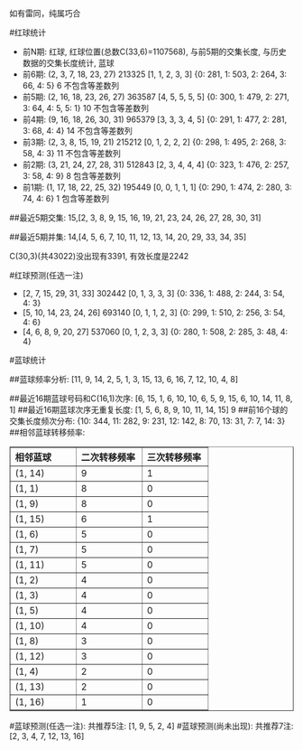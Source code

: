 <!-- 
.. title: 双色球2010146期(2010-12-14)数据分析报告
.. slug: slott-2010146-2010-12-14-report
.. date: 2010-12-15 08:00:00 UTC+08:00
.. tags: Lottery
.. link: 
.. description: 
.. type: text
-->

如有雷同，纯属巧合

<!-- TEASER_END-->

#红球统计

- 前N期: 红球, 红球位置(总数C(33,6)=1107568), 与前5期的交集长度, 与历史数据的交集长度统计, 蓝球
- 前6期: (2, 3, 7, 18, 23, 27) 213325 [1, 1, 2, 3, 3] {0: 281, 1: 503, 2: 264, 3: 66, 4: 5} 6 不包含等差数列
- 前5期: (2, 16, 18, 23, 26, 27) 363587 [4, 5, 5, 5, 5] {0: 300, 1: 479, 2: 271, 3: 64, 4: 5, 5: 1} 10 不包含等差数列
- 前4期: (9, 16, 18, 26, 30, 31) 965379 [3, 3, 3, 4, 5] {0: 291, 1: 477, 2: 281, 3: 68, 4: 4} 14 不包含等差数列
- 前3期: (2, 3, 8, 15, 19, 21) 215212 [0, 1, 2, 2, 2] {0: 298, 1: 495, 2: 268, 3: 58, 4: 3} 11 不包含等差数列
- 前2期: (3, 21, 24, 27, 28, 31) 512843 [2, 3, 4, 4, 4] {0: 323, 1: 476, 2: 257, 3: 58, 4: 9} 8 包含等差数列
- 前1期: (1, 17, 18, 22, 25, 32) 195449 [0, 0, 1, 1, 1] {0: 290, 1: 474, 2: 280, 3: 74, 4: 6} 1 包含等差数列

##最近5期交集:
15,[2, 3, 8, 9, 15, 16, 19, 21, 23, 24, 26, 27, 28, 30, 31]

##最近5期并集:
14,[4, 5, 6, 7, 10, 11, 12, 13, 14, 20, 29, 33, 34, 35]

C(30,3)(共43022)没出现有3391, 
有效长度是2242

#红球预测(任选一注)

- [2, 7, 15, 29, 31, 33] 302442 [0, 1, 3, 3, 3] {0: 336, 1: 488, 2: 244, 3: 54, 4: 3}
- [5, 10, 14, 23, 24, 26] 693140 [0, 1, 1, 2, 3] {0: 299, 1: 510, 2: 256, 3: 54, 4: 6}
- [4, 6, 8, 9, 20, 27] 537060 [0, 1, 2, 3, 3] {0: 280, 1: 508, 2: 285, 3: 48, 4: 4}

#蓝球统计

##蓝球频率分析:
[11, 9, 14, 2, 5, 1, 3, 15, 13, 6, 16, 7, 12, 10, 4, 8]

##最近16期蓝球号码和C(16,1)次序:
[6, 15, 1, 6, 10, 10, 6, 5, 9, 15, 6, 10, 14, 11, 8, 1]
##最近16期蓝球次序无重复长度:
[1, 5, 6, 8, 9, 10, 11, 14, 15] 9
##前16个球的交集长度频次分布:
{10: 344, 11: 282, 9: 231, 12: 142, 8: 70, 13: 31, 7: 7, 14: 3}
##相邻蓝球转移频率:
<table border="1" class="table table-striped dataframe">
  <thead>
    <tr style="text-align: left;">
      <th style="min-width: 100px;">相邻蓝球</th>
      <th style="min-width: 100px;">二次转移频率</th>
      <th style="min-width: 100px;">三次转移频率</th>
    </tr>
  </thead>
  <tbody>
    <tr>
      <td> (1, 14)</td>
      <td> 9</td>
      <td> 1</td>
    </tr>
    <tr>
      <td>  (1, 1)</td>
      <td> 8</td>
      <td> 0</td>
    </tr>
    <tr>
      <td>  (1, 9)</td>
      <td> 8</td>
      <td> 0</td>
    </tr>
    <tr>
      <td> (1, 15)</td>
      <td> 6</td>
      <td> 1</td>
    </tr>
    <tr>
      <td>  (1, 6)</td>
      <td> 5</td>
      <td> 0</td>
    </tr>
    <tr>
      <td>  (1, 7)</td>
      <td> 5</td>
      <td> 0</td>
    </tr>
    <tr>
      <td> (1, 11)</td>
      <td> 5</td>
      <td> 0</td>
    </tr>
    <tr>
      <td>  (1, 2)</td>
      <td> 4</td>
      <td> 0</td>
    </tr>
    <tr>
      <td>  (1, 3)</td>
      <td> 4</td>
      <td> 0</td>
    </tr>
    <tr>
      <td>  (1, 5)</td>
      <td> 4</td>
      <td> 0</td>
    </tr>
    <tr>
      <td> (1, 10)</td>
      <td> 4</td>
      <td> 0</td>
    </tr>
    <tr>
      <td>  (1, 8)</td>
      <td> 3</td>
      <td> 0</td>
    </tr>
    <tr>
      <td> (1, 12)</td>
      <td> 3</td>
      <td> 0</td>
    </tr>
    <tr>
      <td>  (1, 4)</td>
      <td> 2</td>
      <td> 0</td>
    </tr>
    <tr>
      <td> (1, 13)</td>
      <td> 2</td>
      <td> 0</td>
    </tr>
    <tr>
      <td> (1, 16)</td>
      <td> 1</td>
      <td> 0</td>
    </tr>
  </tbody>
</table>
#蓝球预测(任选一注):
共推荐5注: [1, 9, 5, 2, 4]
#蓝球预测(尚未出现):
共推荐7注: [2, 3, 4, 7, 12, 13, 16]

